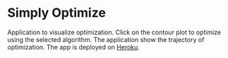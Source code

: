 # Simply Optimize
Application to visualize optimization.
Click on the contour plot to optimize using the selected algorithm.
The application show the trajectory of optimization.
The app is deployed on [Heroku](https://simply-optimize.herokuapp.com/).